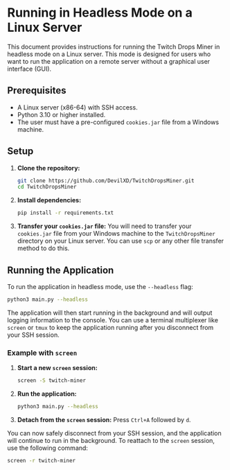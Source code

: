 # Running in Headless Mode on a Linux Server

This document provides instructions for running the Twitch Drops Miner in headless mode on a Linux server. This mode is designed for users who want to run the application on a remote server without a graphical user interface (GUI).

## Prerequisites

*   A Linux server (x86-64) with SSH access.
*   Python 3.10 or higher installed.
*   The user must have a pre-configured `cookies.jar` file from a Windows machine.

## Setup

1.  **Clone the repository:**
    ```bash
    git clone https://github.com/DevilXD/TwitchDropsMiner.git
    cd TwitchDropsMiner
    ```

2.  **Install dependencies:**
    ```bash
    pip install -r requirements.txt
    ```

3.  **Transfer your `cookies.jar` file:**
    You will need to transfer your `cookies.jar` file from your Windows machine to the `TwitchDropsMiner` directory on your Linux server. You can use `scp` or any other file transfer method to do this.

## Running the Application

To run the application in headless mode, use the `--headless` flag:

```bash
python3 main.py --headless
```

The application will then start running in the background and will output logging information to the console. You can use a terminal multiplexer like `screen` or `tmux` to keep the application running after you disconnect from your SSH session.

### Example with `screen`

1.  **Start a new `screen` session:**
    ```bash
    screen -S twitch-miner
    ```

2.  **Run the application:**
    ```bash
    python3 main.py --headless
    ```

3.  **Detach from the `screen` session:**
    Press `Ctrl+A` followed by `d`.

You can now safely disconnect from your SSH session, and the application will continue to run in the background. To reattach to the `screen` session, use the following command:

```bash
screen -r twitch-miner
```
